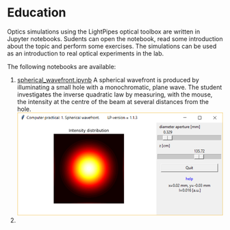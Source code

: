 # Education
Optics simulations using the LightPipes optical toolbox are written in Jupyter notebooks. Sudents can open the notebook, read some introduction about the topic and perform some exercises. The simulations can be used as an introduction to real optical experiments in the lab.

The following notebooks are available:

1. [spherical_wavefront.ipynb](./spherical_wavefront.ipynb) A spherical wavefront is produced by illuminating a small hole with a monochromatic, plane wave. The student investigates the inverse quadratic law by measuring, with the mouse, the intensity at the centre of the beam at several distances from the hole. ![](./images/spherical_wavefront_sim.png)
2. 




